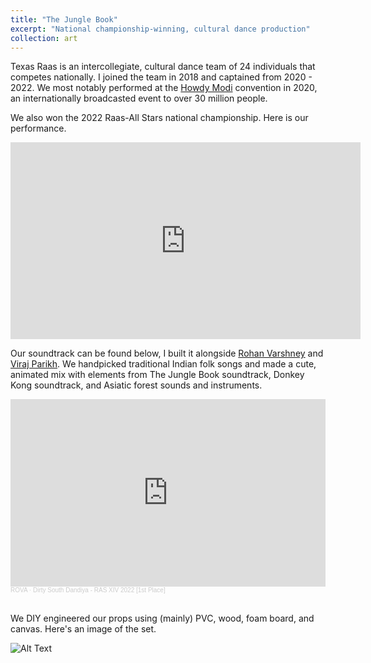 ```yaml
---
title: "The Jungle Book"
excerpt: "National championship-winning, cultural dance production"
collection: art
---
```


Texas Raas is an intercollegiate, cultural dance team of 24 individuals that competes nationally. I joined the team in 2018 and captained from 2020 - 2022. We most notably performed at the [Howdy Modi](https://www.hindustantimes.com/india-news/pm-narendra-modi-s-howdy-modi-event-in-numbers/story-aWKhz0zKcpPlUcu6uVJgkJ.html) convention in 2020, an internationally broadcasted event to over 30 million people.

We also won the 2022 Raas-All Stars national championship. Here is our performance.

<iframe width="560" height="315" src="https://www.youtube.com/embed/4iL-YvaZ9ds?start=63" title="YouTube video player" frameborder="0" allow="accelerometer; autoplay; clipboard-write; encrypted-media; gyroscope; picture-in-picture; web-share" allowfullscreen></iframe>



<br />

Our soundtrack can be found below, I built it alongside [Rohan Varshney](https://rohanvarshney.github.io/) and [Viraj Parikh](https://github.com/virajxp1). We handpicked traditional Indian folk songs and made a cute, animated mix with elements from The Jungle Book soundtrack, Donkey Kong soundtrack, and Asiatic forest sounds and instruments.

<iframe width="100%" height="300" scrolling="no" frameborder="no" allow="autoplay" src="https://w.soundcloud.com/player/?url=https%3A//api.soundcloud.com/tracks/1253262760&color=%23ff5500&auto_play=false&hide_related=false&show_comments=true&show_user=true&show_reposts=false&show_teaser=true&visual=true"></iframe><div style="font-size: 10px; color: #cccccc;line-break: anywhere;word-break: normal;overflow: hidden;white-space: nowrap;text-overflow: ellipsis; font-family: Interstate,Lucida Grande,Lucida Sans Unicode,Lucida Sans,Garuda,Verdana,Tahoma,sans-serif;font-weight: 100;"><a href="https://soundcloud.com/rohanvarshney" title="ROVA" target="_blank" style="color: #cccccc; text-decoration: none;">ROVA</a> · <a href="https://soundcloud.com/rohanvarshney/dirty-south-dandiya-ras-xiv-1st-placeft-dj-sith-kharv-viraj-parikh" title="Dirty South Dandiya - RAS XIV 2022 [1st Place]" target="_blank" style="color: #cccccc; text-decoration: none;">Dirty South Dandiya - RAS XIV 2022 [1st Place]</a></div>

<br />

We DIY engineered our props using (mainly) PVC, wood, foam board, and canvas. Here's an image of the set.

![Alt Text](/images/set-pic-2.png)